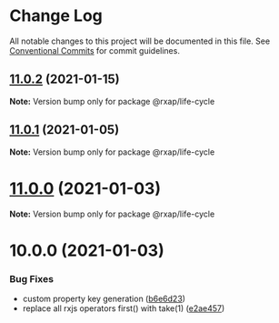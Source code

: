 # Change Log

All notable changes to this project will be documented in this file.
See [Conventional Commits](https://conventionalcommits.org) for commit guidelines.

## [11.0.2](https://gitlab.com/rxap/packages/compare/@rxap/life-cycle@10.0.1...@rxap/life-cycle@11.0.2) (2021-01-15)

**Note:** Version bump only for package @rxap/life-cycle





## [11.0.1](https://gitlab.com/rxap/packages/compare/@rxap/life-cycle@11.0.0...@rxap/life-cycle@11.0.1) (2021-01-05)

**Note:** Version bump only for package @rxap/life-cycle





# [11.0.0](https://gitlab.com/rxap/packages/compare/@rxap/life-cycle@10.0.0...@rxap/life-cycle@11.0.0) (2021-01-03)

**Note:** Version bump only for package @rxap/life-cycle





# 10.0.0 (2021-01-03)


### Bug Fixes

* custom property key generation ([b6e6d23](https://gitlab.com/rxap/packages/commit/b6e6d23215f0b35e0de2d35003b186a3d435b8e4))
* replace all rxjs operators first() with take(1) ([e2ae457](https://gitlab.com/rxap/packages/commit/e2ae45771c8b01f30fc1a00f962e067d610296b7))
